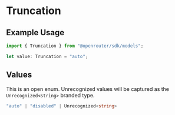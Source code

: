 # Truncation

## Example Usage

```typescript
import { Truncation } from "@openrouter/sdk/models";

let value: Truncation = "auto";
```

## Values

This is an open enum. Unrecognized values will be captured as the `Unrecognized<string>` branded type.

```typescript
"auto" | "disabled" | Unrecognized<string>
```